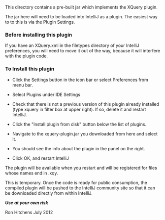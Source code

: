 
This directory contains a pre-built jar which implements the
XQuery plugin.

The jar here will need to be loaded into IntelliJ as a plugin.
The easiest way to to this is via the Plugin Settings.

### Before installing this plugin

If you have an XQuery.xml in the filetypes directory of
your IntelliJ preferences, you will need to move it out of the
way, because it will interfere with the plugin code.

### To Install this plugin

* Click the Settings button in the icon bar or select Preferences from
menu bar.

* Select Plugins under IDE Settings

* Check that there is not a previous version of this plugin already
installed (type xquery in filter box at upper right).  If so, delete
it and restart IntelliJ.

* Click the "Install plugin from disk" button below the list of plugins.

* Navigate to the xquery-plugin.jar you downloaded from here and select it.

* You should see the info about the plugin in the panel on the right.

* Click OK, and restart IntelliJ

The plugin will be available when you restart and will be registered
for files whose names end in .xqy.

This is temporary.  Once the code is ready for public consumption,
the compiled plugin will be pushed to the IntelliJ community site
so that it can be downloaded directly from within IntelliJ.

***Use at your own risk***

Ron Hitchens
July 2012
